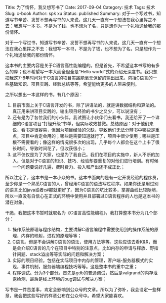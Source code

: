 Title: 为了情怀，我又想写书了
Date: 2017-09-04
Category: 技术
Tags: 技术
Slug: c-book
Author: spk xu
Status: published
Summary: 对于一个写过书，知道写书辛苦、发誓不想再写书的人来说，这几天一直有一个想法在我心里挥之不去：我想写一本书，不是为了钱，也不想为了名，只是想作为一个礼物送给我的那份情怀。

对于一个写过书，知道写书辛苦、发誓不想再写书的人来说，这几天一直有一个想法在我心里挥之不去：我想写一本书，不是为了钱，也不想为了名，只是想作为一个礼物送给我的那份情怀。    

这本书的主要内容是关于C语言高性能编程的。但是首先，不希望这本书写的有多么的厚；也不希望写一本大而全但全是“Hello world”式的介绍无深度书。我只想把我这7-8年时间对于C语言的项目实践能毫无保留的输出出来。包括C语言的一些基础知识、项目实践、经验总结等等，希望能给更多的人带来便利。    

之所以想出一本这样的书，有几个原因：  
1. 目前市面上关于C语言开发的书，除了讲语法的，就是讲数据结构和算法的。真正用来讲项目实践的，输出项目经验的书少之又少，可以说没有；    
3. 还有是为了各位我们的小伙伴。我试图让小伙伴们去看书，我还给开了一个详细的C语言项目“打怪升级”书单，但实际收效甚微。总结原因：对于他们来说，看书是很容易，但因为项目经验的欠缺，导致他们无法分辨书中哪些是重点，项目中肯定会用的；哪些是需要知道就行了，项目中很少使用；哪些是压根不需要看的；像这样的情况很多次的出现，几乎每个人都会在这个上卡了很长时间，导致时间花了，但收获很小；     
2. 这不仅仅是为了大家，也是为了我自己。我们在项目的实施中，新人不断的加入，但是对于C语言的知识、技巧、经验却要重复的对他们进行培训。有时候一个问题要说好几遍，费时费力、投入和产出还不成正比；  

所以注定了，这本书是一本小众的书。这本书面向的是有一定开发经验的程序员，至少你是一个熟悉C语言的人，曾经用C语言的语法写过程序。如果你还是用过别的语言比如java或者c#那就更好了。因为C语言的坑比较多，掌握曲线比较陡峭，所以一直没有自信心在正式的环境中使用并且部署过C语言程序的人也是这本书的潜在对象。  

干脆，我把这本书暂时就取名为《C语言高性能编程》，我打算整本书分为几个部分：   
1. 操作系统原理与程序结构，主要讲解C语言编程中需要使用到的操作系统的原理，内存的映射，进程的原理等等；    
2. C语言。但是不会讲解C语言的语法，使用方法等等。这些应该去看K&R，而是会介绍C语言的几个在项目中特别的注意点，比如内存的申请与释放、野指针问题、stack溢出等等实际的问题和解决方案；    
3. 实际的项目经验。包括在实际项目中内存的管理，客户端-服务器模式的实现，事件机制，服务器端编程技巧等等。这是整本书的重中之重；     
4. 程序调试。分为3个部分。首先是gdb的普通调试，然后是valgrand的内存泄露检测，最后是线上环境的bug调试与解决方案；    

写书是一件苦差事，肯定会影响到公众号的文章。所以为了弥补，我会设定一些样章，我会把这些写好的样章公布在公众号中。希望大家能喜欢。
   

